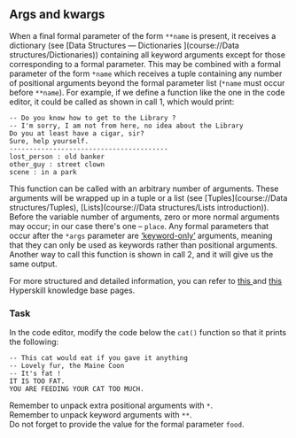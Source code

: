 ## Args and kwargs

When a final formal parameter of the form `**name` is present, it receives a dictionary 
(see [Data Structures — Dictionaries ](course://Data structures/Dictionaries)) containing 
all keyword arguments except for those corresponding 
to a formal parameter. This may be combined with a formal parameter of the form `*name` which 
receives a tuple containing any number of positional arguments beyond the formal parameter list 
(`*name` must occur before `**name`). For example, if we define a function like the one in the 
code editor, it could be called as shown in call 1, which would print:
```text
-- Do you know how to get to the Library ?
-- I'm sorry, I am not from here, no idea about the Library
Do you at least have a cigar, sir?
Sure, help yourself.
----------------------------------------
lost_person : old banker
other_guy : street clown
scene : in a park
```
This function can be called with an arbitrary number of arguments. These arguments will be wrapped 
up in a tuple or a list (see [Tuples](course://Data structures/Tuples), [Lists](course://Data structures/Lists introduction)). Before the variable number of arguments, zero or 
more normal arguments may occur; in our case there's one – `place`. Any formal parameters that occur 
after the `*args` parameter are [‘keyword-only’](https://peps.python.org/pep-3102/) arguments, meaning that they can only be used as keywords 
rather than positional arguments. Another way to call this function is shown in call 2, and it will give 
us the same output.

For more structured and detailed information, you can refer to [this ](https://hyperskill.org/learn/step/8560) and [this](https://hyperskill.org/learn/step/9544) Hyperskill knowledge base pages.

### Task

In the code editor, modify the code below the `cat()` function so that it prints 
the following:
```text
-- This cat would eat if you gave it anything
-- Lovely fur, the Maine Coon
-- It's fat !
IT IS TOO FAT.
YOU ARE FEEDING YOUR CAT TOO MUCH.
```
<div class="hint">Remember to unpack extra positional arguments with <code>*</code>.</div>

<div class="hint">Remember to unpack keyword arguments with <code>**</code>.</div>

<div class="hint">Do not forget to provide the value for the formal parameter <code>food</code>.</div>


